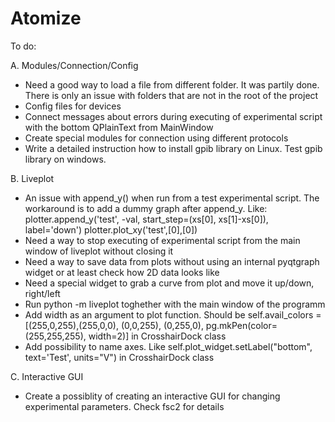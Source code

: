 # Atomize

To do:

A. Modules/Connection/Config
- Need a good way to load a file from different folder. It was partily done. There is only an issue with folders that are not in the root of the project
- Config files for devices
- Connect messages about errors during executing of experimental script with the bottom QPlainText from MainWindow
- Create special modules for connection using different protocols
- Write a detailed instruction how to install gpib library on Linux. Test gpib library on windows.

B. Liveplot
- An issue with append_y() when run from a test experimental script. The workaround is to add a dummy graph after append_y. 
Like:
plotter.append_y('test', -val, start_step=(xs[0], xs[1]-xs[0]), label='down')
plotter.plot_xy('test',[0],[0])
- Need a way to stop executing of experimental script from the main window of liveplot without closing it
- Need a way to save data from plots without using an internal pyqtgraph widget or at least check how 2D data looks like
- Need a special widget to grab a curve from plot and move it up/down, right/left
- Run python -m liveplot toghether with the main window of the programm
- Add width as an argument to plot function. Should be 
  self.avail_colors = [(255,0,255),(255,0,0), (0,0,255), (0,255,0), pg.mkPen(color=(255,255,255), width=2)]
  in CrosshairDock class
- Add possibility to name axes. Like self.plot_widget.setLabel("bottom", text='Test', units="V") in CrosshairDock class

C. Interactive GUI 
- Create a possiblity of creating an interactive GUI for changing experimental parameters. Check fsc2 for details










